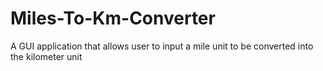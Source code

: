 # Miles-To-Km-Converter
A GUI application that allows user to input a mile unit to be converted into the kilometer unit
